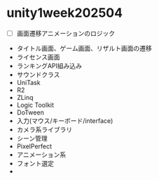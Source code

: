 # unity1week202504

* [ ] 画面遷移アニメーションのロジック
* タイトル画面、ゲーム画面、リザルト画面の遷移
* ライセンス画面
* ランキングAPI組み込み
* サウンドクラス
* UniTask
* R2
* ZLinq
* Logic Toolkit
* DoTween
* 入力(マウス/キーボード/interface)
* カメラ系ライブラリ
* シーン管理
* PixelPerfect
* アニメーション系
* フォント選定
* 
